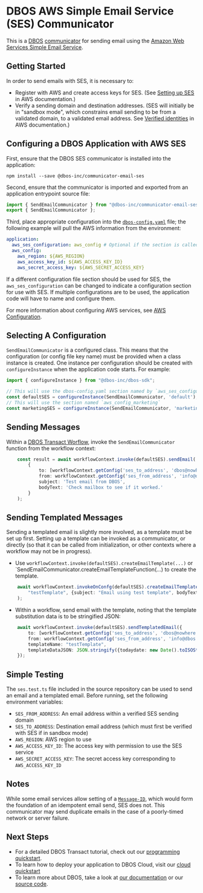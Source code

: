 # DBOS AWS Simple Email Service (SES) Communicator

This is a [DBOS](https://docs.dbos.dev/) [communicator](https://docs.dbos.dev/tutorials/communicator-tutorial) for sending email using the [Amazon Web Services Simple Email Service](https://aws.amazon.com/ses/).

## Getting Started
In order to send emails with SES, it is necessary to:
- Register with AWS and create access keys for SES. (See [Setting up SES](https://docs.aws.amazon.com/ses/latest/dg/setting-up.html) in AWS documentation.)
- Verify a sending domain and destination addresses. (SES will initially be in "sandbox mode", which constrains email sending to be from a validated domain, to a validated email address.  See [Verified identities](https://docs.aws.amazon.com/ses/latest/dg/setting-up.html) in AWS documentation.)

## Configuring a DBOS Application with AWS SES
First, ensure that the DBOS SES communicator is installed into the application:
```
npm install --save @dbos-inc/communicator-email-ses
```

Second, ensure that the communicator is imported and exported from an application entrypoint source file:
```typescript
import { SendEmailCommunicator } from "@dbos-inc/communicator-email-ses";
export { SendEmailCommunicator };
```

Third, place appropriate configuration into the [`dbos-config.yaml`](https://docs.dbos.dev/api-reference/configuration) file; the following example will pull the AWS information from the environment:
```yaml
application:
  aws_ses_configuration: aws_config # Optional if the section is called `aws_config`
  aws_config:
    aws_region: ${AWS_REGION}
    aws_access_key_id: ${AWS_ACCESS_KEY_ID}
    aws_secret_access_key: ${AWS_SECRET_ACCESS_KEY}
```

If a different configuration file section should be used for SES, the `aws_ses_configuration` can be changed to indicate a configuration section for use with SES.  If multiple configurations are to be used, the application code will have to name and configure them.

For more information about configuring AWS services, see [AWS Configuration](https://docs.dbos.dev/api-reference/communicatorlib#aws-configuration).

## Selecting A Configuration
`SendEmailCommunicator` is a configured class.  This means that the configuration (or config file key name) must be provided when a class instance is created.  One instance per configuration should be created with `configureInstance` when the application code starts.  For example:
```typescript
import { configureInstance } from "@dbos-inc/dbos-sdk";

// This will use the dbos-config.yaml section named by `aws_ses_configuration` if it is specified, or `aws_config` if not
const defaultSES = configureInstance(SendEmailCommunicator, 'default');
// This will use the section named `aws_config_marketing`
const marketingSES = configureInstance(SendEmailCommunicator, 'marketing', {awscfgname: 'aws_config_marketing'});
```

## Sending Messages
Within a [DBOS Transact Worflow](https://docs.dbos.dev/tutorials/workflow-tutorial), invoke the `SendEmailCommunicator` function from the workflow context:
```typescript
    const result = await workflowContext.invoke(defaultSES).sendEmail(
        {
            to: [workflowContext.getConfig('ses_to_address', 'dbos@nowhere.dev')],
            from: workflowContext.getConfig('ses_from_address', 'info@dbos.dev'),
            subject: 'Test email from DBOS',
            bodyText: 'Check mailbox to see if it worked.'
        }
    );
```

## Sending Templated Messages
Sending a templated email is slightly more involved, as a template must be set up first.  Setting up a template can be invoked as a communicator, or directly (so that it can be called from initialization, or other contexts where a workflow may not be in progress).
- Use `workflowContext.invoke(defaultSES).createEmailTemplate(...)` or `SendEmailCommunicator.createEmailTemplateFunction(...) to create the template.
```typescript
    await workflowContext.invokeOnConfg(defaultSES).createEmailTemplate(
        "testTemplate", {subject: "Email using test template", bodyText: "Today's date is {{todaydate}}."}
    );
```
- Within a workflow, send email with the template, noting that the template substitution data is to be stringified JSON:
```typescript
    await workflowContext.invoke(defaultSES).sendTemplatedEmail({
        to: [workflowContext.getConfig('ses_to_address', 'dbos@nowhere.dev')],
        from: workflowContext.getConfig('ses_from_address', 'info@dbos.dev'),
        templateName: "testTemplate",
        templateDataJSON: JSON.stringify({todaydate: new Date().toISOString()}),
    });
```

## Simple Testing
The `ses.test.ts` file included in the source repository can be used to send an email and a templated email.  Before running, set the following environment variables:
- `SES_FROM_ADDRESS`: An email address within a verified SES sending domain
- `SES_TO_ADDRESS`: Destination email address (which must first be verified with SES if in sandbox mode)
- `AWS_REGION`: AWS region to use
- `AWS_ACCESS_KEY_ID`: The access key with permission to use the SES service
- `AWS_SECRET_ACCESS_KEY`: The secret access key corresponding to `AWS_ACCESS_KEY_ID`

## Notes
While some email services allow setting of a [`Message-ID`](https://en.wikipedia.org/wiki/Message-ID), which would form the foundation of an idempotent email send, SES does not.  This communicator may send duplicate emails in the case of a poorly-timed network or server failure.

## Next Steps
- For a detailed DBOS Transact tutorial, check out our [programming quickstart](https://docs.dbos.dev/getting-started/quickstart-programming).
- To learn how to deploy your application to DBOS Cloud, visit our [cloud quickstart](https://docs.dbos.dev/getting-started/quickstart-cloud/)
- To learn more about DBOS, take a look at [our documentation](https://docs.dbos.dev/) or our [source code](https://github.com/dbos-inc/dbos-transact).
